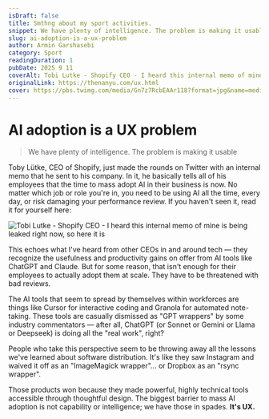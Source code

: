 ```yaml
---
isDraft: false
title: Smthng about my sport activities.
snippet: We have plenty of intelligence. The problem is making it usable
slug: ai-adoption-is-a-ux-problem
author: Armin Garshasebi
category: Sport
readingDuration: 1
pubDate: 2025 9 11
coverAlt: Tobi Lutke - Shopify CEO - I heard this internal memo of mine is being leaked right now, so here it is
originalLink: https://thenanyu.com/ux.html
cover: https://pbs.twimg.com/media/Gn7z7RcbEAAr118?format=jpg&name=medium
---
```


# AI adoption is a UX problem
> We have plenty of intelligence. The problem is making it usable

Toby Lütke, CEO of Shopify, just made the rounds on Twitter with an internal memo that he sent to his company. In it, he basically tells all of his employees that the time to mass adopt AI in their business is now. No matter which job or role you're in, you need to be using AI all the time, every day, or risk damaging your performance review. If you haven't seen it, read it for yourself here:


![Tobi Lutke - Shopify CEO - I heard this internal memo of mine is being leaked right now, so here it is]( https://pbs.twimg.com/media/Gn7z7RcbEAAr118?format=jpg&name=medium)

This echoes what I've heard from other CEOs in and around tech — they recognize the usefulness and productivity gains on offer from AI tools like ChatGPT and Claude. But for some reason, that isn't enough for their employees to actually adopt them at scale. They have to be threatened with bad reviews.

The AI tools that seem to spread by themselves within workforces are things like Cursor for interactive coding and Granola for automated note-taking. These tools are casually dismissed as "GPT wrappers" by some industry commentators — after all, ChatGPT (or Sonnet or Gemini or Llama or Deepseek) is doing all the "real work", right?

People who take this perspective seem to be throwing away all the lessons we've learned about software distribution. It's like they saw Instagram and waived it off as an "ImageMagick wrapper"... or Dropbox as an "rsync wrapper".

Those products won because they made powerful, highly technical tools accessible through thoughtful design. The biggest barrier to mass AI adoption is not capability or intelligence; we have those in spades. <strong> It's UX. </strong>



